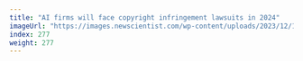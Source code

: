 ```yaml
---
title: "AI firms will face copyright infringement lawsuits in 2024"
imageUrl: "https://images.newscientist.com/wp-content/uploads/2023/12/19172900/SEI_184085057.jpg?width=788"
index: 277
weight: 277
---
```

